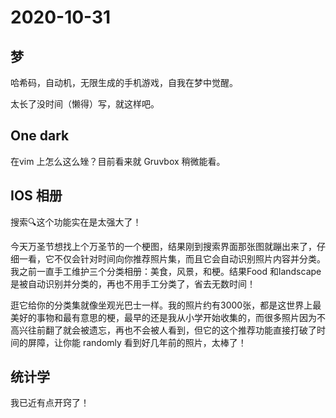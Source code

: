 # 2020-10-31

## 梦

哈希码，自动机，无限生成的手机游戏，自我在梦中觉醒。

太长了没时间（懒得）写，就这样吧。

## One dark

在vim 上怎么这么矬？目前看来就 Gruvbox 稍微能看。

## IOS 相册

搜索🔍这个功能实在是太强大了！

今天万圣节想找上个万圣节的一个梗图，结果刚到搜索界面那张图就蹦出来了，仔细一看，它不仅会针对时间向你推荐照片集，而且它会自动识别照片内容并分类。我之前一直手工维护三个分类相册：美食，风景，和梗。结果Food 和landscape 是被自动识别并分类的，再也不用手工分类了，省去无数时间！

逛它给你的分类集就像坐观光巴士一样。我的照片约有3000张，都是这世界上最美好的事物和最有意思的梗，最早的还是我从小学开始收集的，而很多照片因为不高兴往前翻了就会被遗忘，再也不会被人看到，但它的这个推荐功能直接打破了时间的屏障，让你能 randomly 看到好几年前的照片，太棒了！

## 统计学

我已近有点开窍了！



